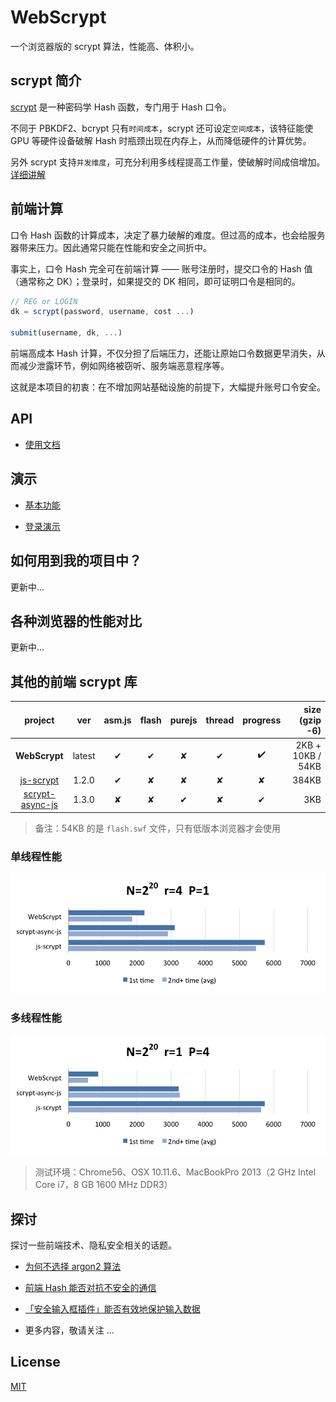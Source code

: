 # WebScrypt

一个浏览器版的 scrypt 算法，性能高、体积小。


## scrypt 简介

[scrypt](https://en.wikipedia.org/wiki/Scrypt) 是一种密码学 Hash 函数，专门用于 Hash 口令。

不同于 PBKDF2、bcrypt 只有`时间成本`，scrypt 还可设定`空间成本`，该特征能使 GPU 等硬件设备破解 Hash 时瓶颈出现在内存上，从而降低硬件的计算优势。

另外 scrypt 支持`并发维度`，可充分利用多线程提高工作量，使破解时间成倍增加。[详细讲解](https://www.cnblogs.com/index-html/p/hardware-resistant-hash-algorithm.html)


## 前端计算

口令 Hash 函数的计算成本，决定了暴力破解的难度。但过高的成本，也会给服务器带来压力。因此通常只能在性能和安全之间折中。

事实上，口令 Hash 完全可在前端计算 —— 账号注册时，提交口令的 Hash 值（通常称之 DK）；登录时，如果提交的 DK 相同，即可证明口令是相同的。

```javascript
// REG or LOGIN
dk = scrypt(password, username, cost ...)

submit(username, dk, ...)
```

前端高成本 Hash 计算，不仅分担了后端压力，还能让原始口令数据更早消失，从而减少泄露环节，例如网络被窃听、服务端恶意程序等。

这就是本项目的初衷：在不增加网站基础设施的前提下，大幅提升账号口令安全。



## API

* [使用文档](doc/api.md)


## 演示

* [基本功能](https://etherdream.github.io/WebScrypt/example/basic/)

* [登录演示](example/login/)


## 如何用到我的项目中？

更新中...


## 各种浏览器的性能对比

更新中...


## 其他的前端 scrypt 库

| project                                                      | ver    | asm.js | flash | purejs | thread | progress | size (gzip -6)    |
|:------------------------------------------------------------:|:------:|:------:|:-----:|:------:|:------:|:--------:|------------------:|
| **WebScrypt**                                                | latest |   ✔    |   ✔   |   ✘    |   ✔    |    ✔️     | 2KB + 10KB / 54KB |
| [js-scrypt](https://github.com/tonyg/js-scrypt)              | 1.2.0  |   ✔    |   ✘   |   ✘    |   ✘    |    ✘     |             384KB |
| [scrypt-async-js](https://github.com/dchest/scrypt-async-js) | 1.3.0  |   ✘    |   ✘   |   ✔    |   ✘    |    ✔     |               3KB |

> 备注：54KB 的是 `flash.swf` 文件，只有低版本浏览器才会使用


### 单线程性能

<img src="bench/products/bench1.png" width="600">

### 多线程性能

<img src="bench/products/bench2.png" width="600">

> 测试环境：Chrome56、OSX 10.11.6、MacBookPro 2013（2 GHz Intel Core i7，8 GB 1600 MHz DDR3）


## 探讨

探讨一些前端技术、隐私安全相关的话题。

* [为何不选择 argon2 算法](doc/why-not-argon2/README.md)

* [前端 Hash 能否对抗不安全的通信](doc/client-hash-via-insecure-network/README.md)

* [「安全输入框插件」能否有效地保护输入数据](doc/security-plugin-protect-input/README.md)

* 更多内容，敬请关注 ...


## License

[MIT](https://opensource.org/licenses/MIT)
